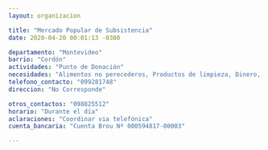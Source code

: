 ```yaml
---
layout: organizacion

title: "Mercado Popular de Subsistencia"
date: 2020-04-20 00:01:13 -0300

departamento: "Montevideo"
barrio: "Cordón"
actividades: "Punto de Donación"
necesidades: "Alimentos no perecederos, Productos de limpieza, Dinero, Transporte de productos"
telefono_contacto: "099281748"
direccion: "No Corresponde"

otros_contactos: "098825512"
horario: "Durante el día"
aclaraciones: "Coordinar via telefónica"
cuenta_bancaria: "Cuenta Brou Nº 000594817-00003"

---
```


